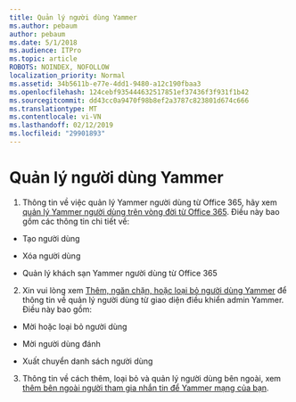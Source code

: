 ```yaml
---
title: Quản lý người dùng Yammer
ms.author: pebaum
author: pebaum
ms.date: 5/1/2018
ms.audience: ITPro
ms.topic: article
ROBOTS: NOINDEX, NOFOLLOW
localization_priority: Normal
ms.assetid: 34b5611b-e77e-4dd1-9480-a12c190fbaa3
ms.openlocfilehash: 124cebf935444632517851ef37436f3f931f1b42
ms.sourcegitcommit: dd43cc0a9470f98b8ef2a3787c823801d674c666
ms.translationtype: MT
ms.contentlocale: vi-VN
ms.lasthandoff: 02/12/2019
ms.locfileid: "29901893"
---
```

# <a name="managing-yammer-users"></a>Quản lý người dùng Yammer

1. Thông tin về việc quản lý Yammer người dùng từ Office 365, hãy xem [quản lý Yammer người dùng trên vòng đời từ Office 365](https://support.office.com/article/6c4c8fff-6444-404a-bffc-f9da0bcc3039). Điều này bao gồm các thông tin chi tiết về:
    
  - Tạo người dùng
    
  - Xóa người dùng
    
  - Quản lý khách sạn Yammer người dùng từ Office 365
    
2. Xin vui lòng xem [Thêm, ngăn chặn, hoặc loại bỏ người dùng Yammer](http://alchemyportal.azurewebsites.net/Rule/ManageYammer%20users%20across%20their%20lifecycle%20from%20Office%20365) để thông tin về quản lý người dùng từ giao diện điều khiển admin Yammer. Điều này bao gồm: 
    
  - Mời hoặc loại bỏ người dùng
    
  - Mời người dùng đánh
    
  - Xuất chuyển danh sách người dùng
    
3. Thông tin về cách thêm, loại bỏ và quản lý người dùng bên ngoài, xem [thêm bên ngoài người tham gia nhắn tin để Yammer mạng của bạn](https://support.office.com/article/423653bb-86b2-4eac-9d7e-dca121f7c16c).
    

